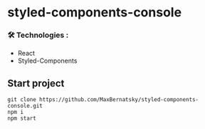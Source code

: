# styled-components-console

### :hammer_and_wrench: Technologies :

* React
* Styled-Components

## Start project

```
git clone https://github.com/MaxBernatsky/styled-components-console.git
npm i
npm start

```